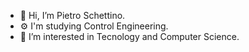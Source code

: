 - 👋 Hi, I’m Pietro Schettino.
- ⚙️ I'm studying Control Engineering.
- 👀 I’m interested in Tecnology and Computer Science.
